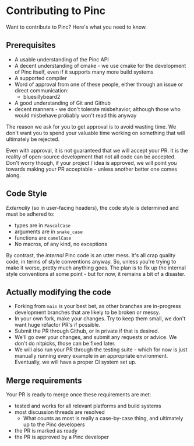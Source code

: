 # Contributing to Pinc

Want to contribute to Pinc? Here's what you need to know.

## Prerequisites
- A usable understanding of the Pinc API
- A decent understanding of cmake - we use cmake for the development of Pinc itself, even if it supports many more build systems
- A supported compiler
- Word of approval from one of these people, either through an issue or direct communication:
    - bluesillybeard2
- A good understanding of Git and Github
- decent manners - we don't tolerate misbehavior, although those who would misbehave probably won't read this anyway

The reason we ask for you to get approval is to avoid wasting time. We don't want you to spend your valuable time working on something that will ultimately be rejected.

Even with approval, it is not guaranteed that we will accept your PR. It is the reality of open-source development that not all code can be accepted. Don't worry though, if your project / idea is approved, we will point you towards making your PR acceptable - unless another better one comes along.

## Code Style

*Externally* (so in user-facing headers), the code style is determined and must be adhered to:
- types are in `PascalCase`
- arguments are in `snake_case`
- functions are `camelCase`
- No macros, of any kind, no exceptions

By contrast, the *internal* Pinc code is an utter mess. It's all crap quality code, in terms of style conventions anyway. So, unless you're trying to make it worse, pretty much anything goes. The plan is to fix up the internal style conventions at some point - but for now, it remains a bit of a disaster.

## Actually modifying the code

- Forking from `main` is your best bet, as other branches are in-progress development branches that are likely to be broken or messy.
- In your own fork, make your changes. Try to keep them small, we don't want huge refactor PR's if possible.
- Submit the PR through Github, or in private if that is desired.
- We'll go over your changes, and submit any requests or advice. We don't do nitpicks, those can be fixed later.
- We will also run your PR through the testing suite - which for now is just manually running every example in an appropriate environment. Eventually, we will have a proper CI system set up.

## Merge requirements

Your PR is ready to merge once these requirements are met:
- tested and works for all relevant platforms and build systems
- most discussion threads are resolved
    - What counts as most is really a case-by-case thing, and ultimately up to the Pinc developers
- the PR is marked as ready
- the PR is approved by a Pinc developer
